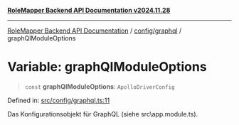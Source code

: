 [**RoleMapper Backend API Documentation v2024.11.28**](../../../README.md)

***

[RoleMapper Backend API Documentation](../../../modules.md) / [config/graphql](../README.md) / graphQlModuleOptions

# Variable: graphQlModuleOptions

> `const` **graphQlModuleOptions**: `ApolloDriverConfig`

Defined in: [src/config/graphql.ts:11](https://github.com/FlowCraft-AG/RoleMapper/blob/3cef41945a7433078df8de15ae023cbf018d74ba/backend/src/config/graphql.ts#L11)

Das Konfigurationsobjekt für GraphQL (siehe src\app.module.ts).
